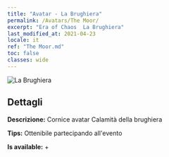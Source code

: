 ```yaml
---
title: "Avatar - La Brughiera"
permalink: /Avatars/The Moor/
excerpt: "Era of Chaos  La Brughiera"
last_modified_at: 2021-04-23
locale: it
ref: "The Moor.md"
toc: false
classes: wide
---
```

 ![La Brughiera](/images/a/avatarFrame_70.png)

## Dettagli

 **Descrizione:** Cornice avatar Calamità della brughiera 

 **Tips:** Ottenibile partecipando all'evento 

 **Is available:**  + 

